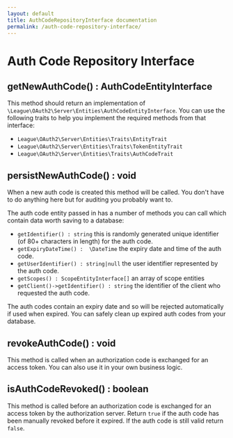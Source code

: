 ```yaml
---
layout: default
title: AuthCodeRepositoryInterface documentation
permalink: /auth-code-repository-interface/
---
```


# Auth Code Repository Interface

## getNewAuthCode() : AuthCodeEntityInterface

This method should return an implementation of `\League\OAuth2\Server\Entities\AuthCodeEntityInterface`. You can use the following traits to help you implement the required methods from that interface:

* `League\OAuth2\Server\Entities\Traits\EntityTrait`
* `League\OAuth2\Server\Entities\Traits\TokenEntityTrait`
* `League\OAuth2\Server\Entities\Traits\AuthCodeTrait`

## persistNewAuthCode() : void

When a new auth code is created this method will be called. You don't have to do anything here but for auditing you probably want to.

The auth code entity passed in has a number of methods you can call which contain data worth saving to a database:

* `getIdentifier() : string` this is randomly generated unique identifier (of 80+ characters in length) for the auth code.
* `getExpiryDateTime() :  \DateTime` the expiry date and time of the auth code.
* `getUserIdentifier() : string|null` the user identifier represented by the auth code. 
* `getScopes() : ScopeEntityInterface[]` an array of scope entities
* `getClient()->getIdentifier() : string` the identifier of the client who requested the auth code.

The auth codes contain an expiry date and so will be rejected automatically if used when expired. You can safely clean up expired auth codes from your database.

## revokeAuthCode() : void

This method is called when an authorization code is exchanged for an access token. You can also use it in your own business logic.

## isAuthCodeRevoked() : boolean

This method is called before an authorization code is exchanged for an access token by the authorization server. Return `true` if the auth code has been manually revoked before it expired. If the auth code is still valid return `false`.
